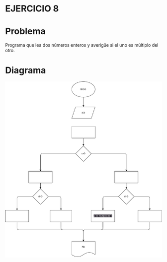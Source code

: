# EJERCICIO 8

# Problema

Programa que lea dos números enteros y averigüe si el uno es múltiplo del
otro.

# Diagrama
![](diagrama.png)